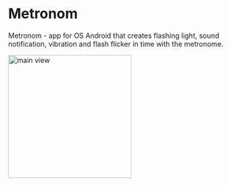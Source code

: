 # Metronom
Metronom - app for OS Android that creates flashing light, sound notification, vibration and flash flicker in time with the metronome.

<img alt="main view" src="http://i.imgur.com/dxRHLeP.jpg" width="250">
